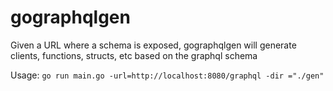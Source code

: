 # gographqlgen

Given a URL where a schema is exposed, gographqlgen will generate clients, functions, structs, etc based on the graphql schema

Usage: `go run main.go -url=http://localhost:8080/graphql -dir ="./gen"`
